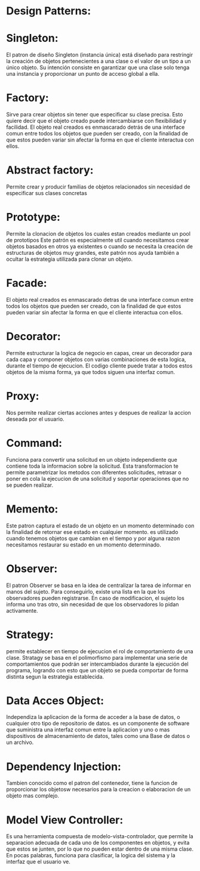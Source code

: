 # Design Patterns:

# Singleton:
El patron de diseño Singleton (instancia única) está diseñado para restringir la creación de
objetos pertenecientes a una clase o el valor de un tipo a un único objeto.
Su intención consiste en garantizar que una clase solo tenga una instancia y proporcionar un punto de acceso global a ella.

# Factory:
Sirve para crear objetos sin tener que especificar su clase precisa.
Esto quiere decir que el objeto creado puede intercambiarse con flexibilidad y facilidad.
El objeto real creados es enmascarado detrás de una interface comun entre todos los objetos que pueden ser creado, 
con la finalidad de que estos pueden variar sin afectar la forma en que el cliente interactua con ellos. 

# Abstract factory:
Permite crear y producir familias de objetos relacionados sin necesidad de especificar sus clases concretas

# Prototype:
Permite la clonacion de objetos los cuales estan creados mediante un pool de prototipos
Este patrón es especialmente util cuando necesitamos crear objetos basados en otros ya existentes o cuando se necesita la creación de estructuras de objetos muy grandes, este patrón nos ayuda también a ocultar la estrategia utilizada para clonar un objeto.

# Facade:
El objeto real creados es enmascarado detras de una interface comun entre todos los objetos que pueden ser creado, con la finalidad de que estos pueden variar sin afectar la forma en que el cliente interactua con ellos.

# Decorator:
Permite estructurar la logica de negocio en capas, 
crear un decorador para cada capa y componer objetos con varias combinaciones de esta logica, durante el tiempo de ejecucion. El codigo cliente puede tratar a todos estos objetos de la misma forma, ya que todos siguen una interfaz comun.

# Proxy:
Nos permite realizar ciertas acciones antes y despues de realizar la accion deseada por el usuario.

# Command:
Funciona para convertir una solicitud en un objeto independiente que contiene toda la informacion sobre la solicitud. Esta transformacion te permite parametrizar los metodos con diferentes solicitudes, retrasar o 
poner en cola la ejecucion de una solicitud y soportar operaciones que no se pueden realizar.

# Memento:
Este patron captura el estado de un objeto en un momento determinado con la finalidad de retornar ese estado en cualquier momento.
es utilizado cuando tenemos objetos que cambian en el tiempo y por alguna razon necesitamos restaurar su estado en un momento determinado.

# Observer:
El patron Observer se basa en la idea de centralizar la tarea de informar en manos del sujeto.
Para conseguirlo, existe una lista en la que los observadores pueden registrarse. En caso de modificacion, el sujeto los informa uno tras otro, sin necesidad de que los observadores lo pidan activamente.

# Strategy:
permite establecer en tiempo de ejecucion el rol de comportamiento de una clase.
Stratagy se basa en el polimorfismo para implementar una serie de comportamientos que podrán ser intercambiados durante la ejecución del programa,
logrando con esto que un objeto se pueda comportar de forma distinta segun la estrategia establecida.

# Data Acces Object:
Independiza la aplicacion de la forma de acceder a la base de datos, o cualquier otro tipo de repositorio de datos.
es un componente de software que suministra una interfaz comun entre la aplicacion y uno o mas dispositivos de almacenamiento de datos, 
tales como una Base de datos o un archivo.

# Dependency Injection:
Tambien conocido como el patron del contenedor, tiene la funcion de proporcionar los objetosw necesarios para la creacion o elaboracion de un objeto mas complejo.

# Model View Controller:
Es una herramienta compuesta de modelo-vista-controlador, que permite la separacion adecuada de cada uno de los componentes en objetos,
y evita que estos se junten, por lo que no pueden estar dentro de una misma clase.
En pocas palabras, funciona para clasificar, la logica del sistema y la interfaz que el usuario ve.
